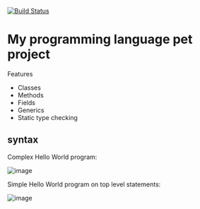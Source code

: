 [![Build Status](http://84.38.184.25:8080/buildStatus/icon?subject=Build_and_tests&job=language-ci%2Fmaster)](http://84.38.184.25:8080/job/language-ci/job/master/)
# My programming language pet project
Features
* Classes
* Methods
* Fields
* Generics
* Static type checking


## syntax
Complex Hello World program:

![image](https://user-images.githubusercontent.com/69924108/197231823-2921e525-ce81-477c-a3d5-6b58c5e85acd.png)

Simple Hello World program on top level statements:

![image](https://user-images.githubusercontent.com/69924108/197232400-5300537a-6138-45a6-95cb-64b14b00cdea.png)